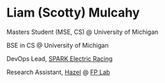 # Liam (Scotty) Mulcahy

Masters Student (MSE, CS) @ University of Michigan

BSE in CS @ University of Michigan

DevOps Lead, [SPARK Electric Racing](https://spark.engin.umich.edu)

Research Assistant, [Hazel](https://hazel.org/) @ [FP Lab](https://neurocy.notion.site/Future-of-Programming-Lab-241d162461a04064ae1fd9ae32bf4cb1)
